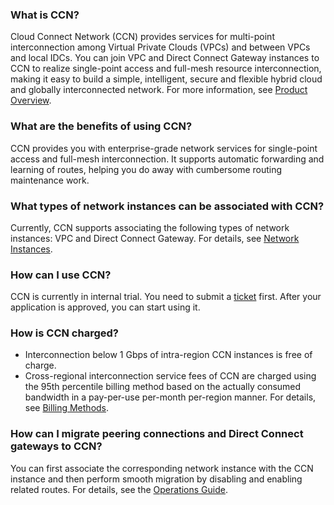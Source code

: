 ### What is CCN?

Cloud Connect Network (CCN) provides services for multi-point interconnection among Virtual Private Clouds (VPCs) and between VPCs and local IDCs. You can join VPC and Direct Connect Gateway instances to CCN to realize single-point access and full-mesh resource interconnection, making it easy to build a simple, intelligent, secure and flexible hybrid cloud and globally interconnected network. For more information, see [Product Overview](https://intl.cloud.tencent.com/document/product/1003/30049).

### What are the benefits of using CCN?

CCN provides you with enterprise-grade network services for single-point access and full-mesh interconnection. It supports automatic forwarding and learning of routes, helping you do away with cumbersome routing maintenance work.

### What types of network instances can be associated with CCN?

Currently, CCN supports associating the following types of network instances: VPC and Direct Connect Gateway. For details, see [Network Instances](https://intl.cloud.tencent.com/document/product/1003/30049).

### How can I use CCN?

CCN is currently in internal trial. You need to submit a [ticket](https://console.cloud.tencent.com/workorder) first. After your application is approved, you can start using it.

### How is CCN charged?

- Interconnection below 1 Gbps of intra-region CCN instances is free of charge.
- Cross-regional interconnection service fees of CCN are charged using the 95th percentile billing method based on the actually consumed bandwidth in a pay-per-use per-month per-region manner. For details, see [Billing Methods](https://intl.cloud.tencent.com/document/product/1003/30053).

### How can I migrate peering connections and Direct Connect gateways to CCN?

You can first associate the corresponding network instance with the CCN instance and then perform smooth migration by disabling and enabling related routes. For details, see the [Operations Guide](https://intl.cloud.tencent.com/document/product/1003/30078).
